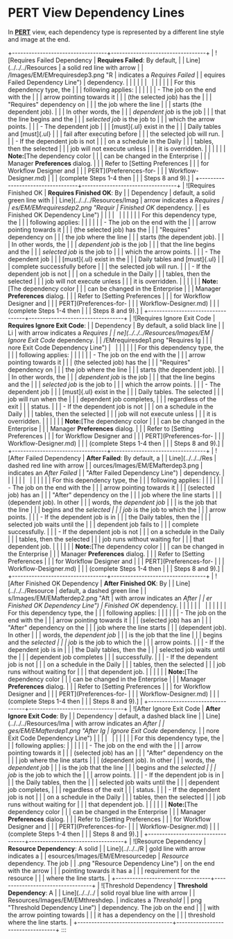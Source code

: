 # PERT View Dependency Lines

In **[PERT](Using-PERT-View.md)** view, each dependency type is
represented by a different line style and image at the end.

+----------------------------------+----------------------------------+
| ![Requires Failed Dependency     | **Requires Failed**: By default, | | Line](../../../Resources         | a solid red line with arrow      |
| /Images/EM/EMrequiresdep3.png "R | indicates a *Requires Failed*    |
| equires Failed Dependency Line") | dependency.                      |
|                                  |                                  |
|                                  |                                  |
|                                  |                                  |
|                                  | For this dependency type, the    |
|                                  | following applies:               |
|                                  |                                  |
|                                  | -   The job on the end with the  |
|                                  |     arrow pointing towards it    |
|                                  |     (the selected job) has the   |
|                                  |     \"Requires\" dependency on   |
|                                  |     the job where the line       |
|                                  |     starts (the dependent job).  |
|                                  |     In other words, the          |
|                                  |     *dependent job* is the job   |
|                                  |     that the line begins and the |
|                                  |     *selected job* is the job to |
|                                  |     which the arrow points.      |
|                                  | -   The dependent job            |
|                                  |     [must]{.ul} exist in the     | |                                  |     Daily tables and [must]{.ul} |
|                                  |     fail after executing before  |
|                                  |     the selected job will run.   |
|                                  | -   If the dependent job is not  |
|                                  |     on a schedule in the Daily   |
|                                  |     tables, then the selected    |
|                                  |     job will not execute unless  |
|                                  |     it is overridden.            |
|                                  |                                  |
|                                  | **Note:**[The dependency color   | |                                  | can be changed in the Enterprise |
|                                  | Manager **Preferences** dialog.  |
|                                  | Refer to [Setting Preferences    | |                                  | for Workflow Designer and        |
|                                  | PERT](Preferences-for-       |
|                                  | Workflow-Designer.md) |
|                                  |  (complete Steps 1-4 then  |
|                                  | Steps 8 and 9).]     |
+----------------------------------+----------------------------------+
| ![Requires Finished OK           | **Requires Finished OK**: By     | | Dependency                       | default, a solid green line with |
| Line](../../../Resources/Imag    | arrow indicates a *Requires      |
| es/EM/EMrequiresdep2.png "Requir | Finished OK* dependency.         |
| es Finished OK Dependency Line") |                                  |
|                                  |                                  |
|                                  |                                  |
|                                  | For this dependency type, the    |
|                                  | following applies:               |
|                                  |                                  |
|                                  | -   The job on the end with the  |
|                                  |     arrow pointing towards it    |
|                                  |     (the selected job) has the   |
|                                  |     \"Requires\" dependency on   |
|                                  |     the job where the line       |
|                                  |     starts (the dependent job).  |
|                                  |     In other words, the          |
|                                  |     *dependent job* is the job   |
|                                  |     that the line begins and the |
|                                  |     *selected job* is the job to |
|                                  |     which the arrow points.      |
|                                  | -   The dependent job            |
|                                  |     [must]{.ul} exist in the     | |                                  |     Daily tables and [must]{.ul} |
|                                  |     complete successfully before |
|                                  |     the selected job will run.   |
|                                  | -   If the dependent job is not  |
|                                  |     on a schedule in the Daily   |
|                                  |     tables, then the selected    |
|                                  |     job will not execute unless  |
|                                  |     it is overridden.            |
|                                  |                                  |
|                                  | **Note:**[The dependency color   | |                                  | can be changed in the Enterprise |
|                                  | Manager **Preferences** dialog.  |
|                                  | Refer to [Setting Preferences    | |                                  | for Workflow Designer and        |
|                                  | PERT](Preferences-for-       |
|                                  | Workflow-Designer.md) |
|                                  |  (complete Steps 1-4 then  |
|                                  | Steps 8 and 9).]     |
+----------------------------------+----------------------------------+
| ![Requires Ignore Exit Code      | **Requires Ignore Exit Code**:   | | Dependency                       | By default, a solid black line   |
| Li                               | with arrow indicates a *Requires |
| ne](../../../Resources/Images/EM | Ignore Exit Code* dependency.    |
| /EMrequiresdep1.png "Requires Ig |                                  |
| nore Exit Code Dependency Line") |                                  |
|                                  |                                  |
|                                  | For this dependency type, the    |
|                                  | following applies:               |
|                                  |                                  |
|                                  | -   The job on the end with the  |
|                                  |     arrow pointing towards it    |
|                                  |     (the selected job) has the   |
|                                  |     \"Requires\" dependency on   |
|                                  |     the job where the line       |
|                                  |     starts (the dependent job).  |
|                                  |     In other words, the          |
|                                  |     *dependent job* is the job   |
|                                  |     that the line begins and the |
|                                  |     *selected job* is the job to |
|                                  |     which the arrow points.      |
|                                  | -   The dependent job            |
|                                  |     [must]{.ul} exist in the     | |                                  |     Daily tables. The selected   |
|                                  |     job will run when the        |
|                                  |     dependent job completes,     |
|                                  |     regardless of the exit       |
|                                  |     status.                      |
|                                  | -   If the dependent job is not  |
|                                  |     on a schedule in the Daily   |
|                                  |     tables, then the selected    |
|                                  |     job will not execute unless  |
|                                  |     it is overridden.            |
|                                  |                                  |
|                                  | **Note:**[The dependency color   | |                                  | can be changed in the Enterprise |
|                                  | Manager **Preferences** dialog.  |
|                                  | Refer to [Setting Preferences    | |                                  | for Workflow Designer and        |
|                                  | PERT](Preferences-for-       |
|                                  | Workflow-Designer.md) |
|                                  |  (complete Steps 1-4 then  |
|                                  | Steps 8 and 9).]     |
+----------------------------------+----------------------------------+
| ![After Failed Dependency        | **After Failed**: By default, a  | | Line](../../../Res               | dashed red line with arrow       |
| ources/Images/EM/EMafterdep3.png | indicates an *After Failed*      |
|  "After Failed Dependency Line") | dependency.                      |
|                                  |                                  |
|                                  |                                  |
|                                  |                                  |
|                                  | For this dependency type, the    |
|                                  | following applies:               |
|                                  |                                  |
|                                  | -   The job on the end with the  |
|                                  |     arrow pointing towards it    |
|                                  |     (selected job) has an        |
|                                  |     \"After\" dependency on the  |
|                                  |     job where the line starts    |
|                                  |     (dependent job). In other    |
|                                  |     words, the *dependent job*   |
|                                  |     is the job that the line     |
|                                  |     begins and the *selected     |
|                                  |     job* is the job to which the |
|                                  |     arrow points.                |
|                                  | -   If the dependent job is in   |
|                                  |     the Daily tables, then the   |
|                                  |     selected job waits until the |
|                                  |     dependent job fails to       |
|                                  |     complete successfully.       |
|                                  | -   If the dependent job is not  |
|                                  |     on a schedule in the Daily   |
|                                  |     tables, then the selected    |
|                                  |     job runs without waiting for |
|                                  |     that dependent job.          |
|                                  |                                  |
|                                  | **Note:**[The dependency color   | |                                  | can be changed in the Enterprise |
|                                  | Manager **Preferences** dialog.  |
|                                  | Refer to [Setting Preferences    | |                                  | for Workflow Designer and        |
|                                  | PERT](Preferences-for-       |
|                                  | Workflow-Designer.md) |
|                                  |  (complete Steps 1-4 then  |
|                                  | Steps 8 and 9).]     |
+----------------------------------+----------------------------------+
| ![After Finished OK Dependency   | **After Finished OK**: By        | | Line](../../../Resource          | default, a dashed green line     |
| s/Images/EM/EMafterdep2.png "Aft | with arrow indicates an *After   |
| er Finished OK Dependency Line") | Finished OK* dependency.         |
|                                  |                                  |
|                                  |                                  |
|                                  |                                  |
|                                  | For this dependency type, the    |
|                                  | following applies:               |
|                                  |                                  |
|                                  | -   The job on the end with the  |
|                                  |     arrow pointing towards it    |
|                                  |     (selected job) has an        |
|                                  |     \"After\" dependency on the  |
|                                  |     job where the line starts    |
|                                  |     (dependent job). In other    |
|                                  |     words, the *dependent job*   |
|                                  |     is the job that the line     |
|                                  |     begins and the *selected     |
|                                  |     job* is the job to which the |
|                                  |     arrow points.                |
|                                  | -   If the dependent job is in   |
|                                  |     the Daily tables, then the   |
|                                  |     selected job waits until the |
|                                  |     dependent job completes      |
|                                  |     successfully.                |
|                                  | -   If the dependent job is not  |
|                                  |     on a schedule in the Daily   |
|                                  |     tables, then the selected    |
|                                  |     job runs without waiting for |
|                                  |     that dependent job.          |
|                                  |                                  |
|                                  | **Note:**[The dependency color   | |                                  | can be changed in the Enterprise |
|                                  | Manager **Preferences** dialog.  |
|                                  | Refer to [Setting Preferences    | |                                  | for Workflow Designer and        |
|                                  | PERT](Preferences-for-       |
|                                  | Workflow-Designer.md) |
|                                  |  (complete Steps 1-4 then  |
|                                  | Steps 8 and 9).]     |
+----------------------------------+----------------------------------+
| ![After Ignore Exit Code         | **After Ignore Exit Code**: By   | | Dependency                       | default, a dashed black line     |
| Line](../../../Resources/Ima     | with arrow indicates an *After   |
| ges/EM/EMafterdep1.png "After Ig | Ignore Exit Code* dependency.    |
| nore Exit Code Dependency Line") |                                  |
|                                  |                                  |
|                                  |                                  |
|                                  | For this dependency type, the    |
|                                  | following applies:               |
|                                  |                                  |
|                                  | -   The job on the end with the  |
|                                  |     arrow pointing towards it    |
|                                  |     (selected job) has an        |
|                                  |     \"After\" dependency on the  |
|                                  |     job where the line starts    |
|                                  |     (dependent job). In other    |
|                                  |     words, the *dependent job*   |
|                                  |     is the job that the line     |
|                                  |     begins and the *selected     |
|                                  |     job* is the job to which the |
|                                  |     arrow points.                |
|                                  | -   If the dependent job is in   |
|                                  |     the Daily tables, then the   |
|                                  |     selected job waits until the |
|                                  |     dependent job completes,     |
|                                  |     regardless of the exit       |
|                                  |     status.                      |
|                                  | -   If the dependent job is not  |
|                                  |     on a schedule in the Daily   |
|                                  |     tables, then the selected    |
|                                  |     job runs without waiting for |
|                                  |     that dependent job.          |
|                                  |                                  |
|                                  | **Note:**[The dependency color   | |                                  | can be changed in the Enterprise |
|                                  | Manager **Preferences** dialog.  |
|                                  | Refer to [Setting Preferences    | |                                  | for Workflow Designer and        |
|                                  | PERT](Preferences-for-       |
|                                  | Workflow-Designer.md) |
|                                  |  (complete Steps 1-4 then  |
|                                  | Steps 8 and 9).]     |
+----------------------------------+----------------------------------+
| ![Resource Dependency            | **Resource Dependency**: A solid | | Line](../../../R                 | gold line with arrow indicates a |
| esources/Images/EM/EMresourcedep | *Resource* dependency. The job   |
| .png "Resource Dependency Line") | on the end with the arrow        |
|                                  | pointing towards it has a        |
|                                  | requirement for the resource     |
|                                  | where the line starts.           |
+----------------------------------+----------------------------------+
| ![Threshold Dependency           | **Threshold Dependency**: A      | | Line](../../../                  | solid royal blue line with arrow |
| Resources/Images/EM/EMthreshdep. | indicates a *Threshold*          |
| png "Threshold Dependency Line") | dependency. The job on the end   |
|                                  | with the arrow pointing towards  |
|                                  | it has a dependency on the       |
|                                  | threshold where the line starts. |
+----------------------------------+----------------------------------+
:::
